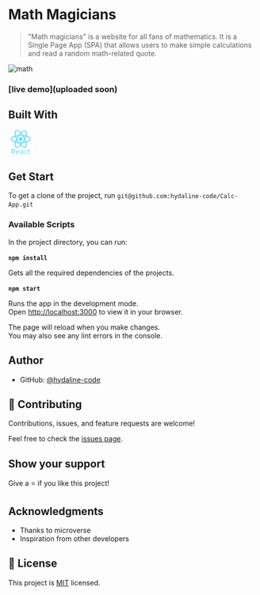 
# Math Magicians

> "Math magicians" is a website for all fans of mathematics. It is a Single Page App (SPA) that allows users to make simple calculations and read a random math-related quote.

![math]()

### [live demo](uploaded soon)

## Built With

<a href="https://reactjs.org/" target="_blank" rel="noreferrer"> <img
      src="https://raw.githubusercontent.com/devicons/devicon/master/icons/react/react-original-wordmark.svg"
      alt="react" width="50" height="50" /> </a>

## Get Start

To get a clone of the project, run `git@github.com:hydaline-code/Calc-App.git `

### Available Scripts

In the project directory, you can run:

**`npm install`**

Gets all the required dependencies of the projects.

**`npm start`**

Runs the app in the development mode.\
Open [http://localhost:3000](http://localhost:3000) to view it in your browser.

The page will reload when you make changes.\
You may also see any lint errors in the console.


## Author



- GitHub: [@hydaline-code](https://github.com/hydaline-code)

## 🤝 Contributing

Contributions, issues, and feature requests are welcome!

Feel free to check the [issues page](../../issues/).

## Show your support

Give a ⭐️ if you like this project!

## Acknowledgments

- Thanks to microverse
- Inspiration from other developers 


## 📝 License

This project is [MIT](./MIT.md) licensed.